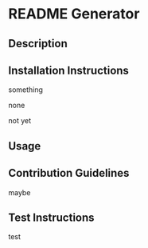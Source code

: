 # README Generator

## Description

## Installation Instructions

something

none

not yet

## Usage

## Contribution Guidelines

maybe

## Test Instructions

test